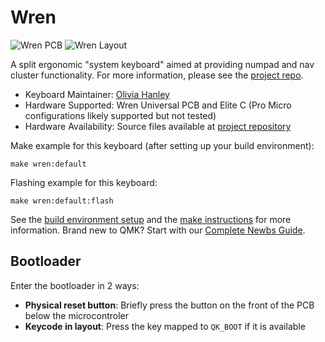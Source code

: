 # Wren

![Wren PCB](https://raw.githubusercontent.com/oliviahanley/wren-keyboard/main/images/wren-universal.png)
![Wren Layout](https://raw.githubusercontent.com/oliviahanley/wren-keyboard/main/images/author-layout.png)

A split ergonomic "system keyboard" aimed at providing numpad and nav cluster functionality. For more information, please see the [project repo](https://github.com/oliviahanley/wren-keyboard).

* Keyboard Maintainer: [Olivia Hanley](https://github.com/oliviahanley)
* Hardware Supported: Wren Universal PCB and Elite C (Pro Micro configurations likely supported but not tested)
* Hardware Availability: Source files available at [project repository](https://github.com/oliviahanley/wren-keyboard)

Make example for this keyboard (after setting up your build environment):

    make wren:default

Flashing example for this keyboard:

    make wren:default:flash

See the [build environment setup](https://docs.qmk.fm/#/getting_started_build_tools) and the [make instructions](https://docs.qmk.fm/#/getting_started_make_guide) for more information. Brand new to QMK? Start with our [Complete Newbs Guide](https://docs.qmk.fm/#/newbs).

## Bootloader

Enter the bootloader in 2 ways:

* **Physical reset button**: Briefly press the button on the front of the PCB below the microcontroler
* **Keycode in layout**: Press the key mapped to `QK_BOOT` if it is available
